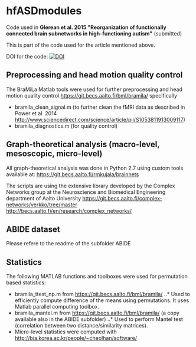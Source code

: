 # hfASDmodules #
Code used in **Glerean et al. 2015 "Reorganization of functionally connected brain subnetworks in high-functioning autism"** (submitted)

This is part of the code used for the article mentioned above. 

DOI for the code: [![DOI](https://zenodo.org/badge/10757/eglerean/hfASDmodules.svg)](http://dx.doi.org/10.5281/zenodo.15937)

## Preprocessing and head motion quality control ##
The BraMiLa Matlab tools were used for further preprocessing and head motion quality control
https://git.becs.aalto.fi/bml/bramila/
specifically
- bramila_clean_signal.m (to further clean the fMRI data as described in Power et al. 2014 http://www.sciencedirect.com/science/article/pii/S1053811913009117)
- bramila_diagnostics.m (for quality control)

## Graph-theoretical analysis (macro-level, mesoscopic, micro-level) ##
All graph-theoretical analysis was done in Python 2.7 using custom tools available at:
https://git.becs.aalto.fi/rmkujala/brainnets

The scripts are using the extensive library developed by the Complex Networks group at the Neuroscience and Biomedical Engineering department of Aalto University
https://git.becs.aalto.fi/complex-networks/verkko/tree/master
http://becs.aalto.fi/en/research/complex_networks/

## ABIDE dataset ##
Please refere to the readme of the subfolder ABIDE 

## Statistics ##
The following MATLAB functions and toolboxes were used for permutation based statistics:
* bramila_ttest_np.m from https://git.becs.aalto.fi/bml/bramila/
..* Used to efficiently compute difference of the means using permutations. It uses Matlab parallel computing toolbox.
* bramila_mantel.m from https://git.becs.aalto.fi/bml/bramila/ (a copy available also in the ABIDE subfolder)
..* Used to perform Mantel test (correlation between two distance/similarity matrices). 
* Micro-level statistics were computed with http://bia.korea.ac.kr/people/~cheolhan/software/ 


